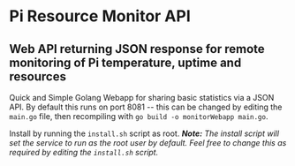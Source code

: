 # Pi Resource Monitor API
## Web API returning JSON response for remote monitoring of Pi temperature, uptime and resources

Quick and Simple Golang Webapp for sharing basic statistics via a JSON API. By default this runs on port 8081 -- this can be changed by editing the `main.go` file, then recompiling with `go build -o monitorWebapp main.go`.

Install by running the `install.sh` script as root.
_**Note:** The install script will set the service to run as the root user by default. Feel free to change this as required by editing the `install.sh` script._
